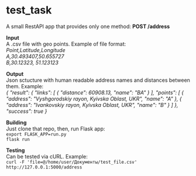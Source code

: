 # test_task

A small RestAPI app that provides only one method: **POST /address** 

**Input**  
A .csv file with geo points. Example of file format:    
*Point,Latitude,Longitude  
A,30.493407,50.655727  
B,30.12323, 51.123123*  

**Output**  
Json sctucture with human readable address names and distances between them. Example:     
*{
  "result": {
    "links": [
      {
        "distance": 60908.13, 
        "name": "BA"
      }
    ], 
    "points": [
      {
        "address": "Vyshgorodskiy rayon, Kyivska Oblast, UKR", 
        "name": "A"
      }, 
      {
        "address": "Ivankovskiy rayon, Kyivska Oblast, UKR", 
        "name": "B"
      }
    ]
  }, 
  "success": true
}*

**Building**  
Just clone that repo, then, run Flask app:  
`export FLASK_APP=run.py`  
`flask run`  

**Testing**   
Can be tested via cURL. Example:  
`curl -F 'file=@/home/user/Документы/test_file.csv' http://127.0.0.1:5000/address`
